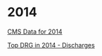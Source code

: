 # 2014   

[CMS Data for 2014](https://data.cms.gov/Medicare-Inpatient/Inpatient-Prospective-Payment-System-IPPS-Provider/9zmi-76w9)    





[Top DRG in 2014 - Discharges](http://mvigoda.github.io/datasets/Year_2014/Top_Discharges_2014.html)  



